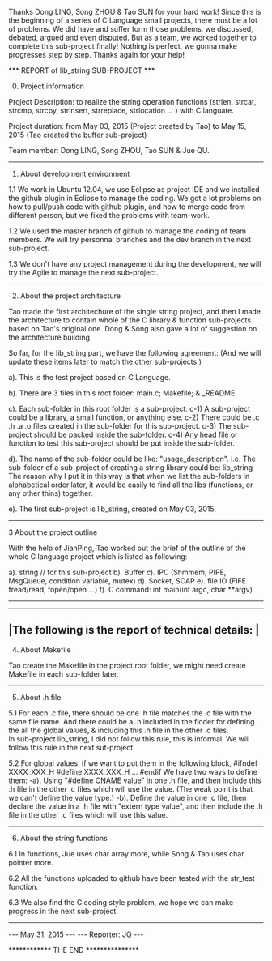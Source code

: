 Thanks Dong LING, Song ZHOU & Tao SUN for your hard work! 
Since this is the beginning of a series of C Language small projects, there must be a lot of problems. We did have and suffer form those problems, we discussed, debated, argued and even disputed. But as a team, we worked together to complete this sub-project finally! 
Nothing is perfect, we gonna make progresses step by step. Thanks again for your help! 


*** REPORT of lib_string SUB-PROJECT ***

0. Project information

Project Description: to realize the string operation functions (strlen, strcat, strcmp, strcpy, strinsert, strreplace, strlocation ... ) with C languate.

Project duration: from May 03, 2015 (Project created by Tao) 
		  to   May 15, 2015 (Tao created the buffer sub-project)

Team member: 	  Dong LING, Song ZHOU, Tao SUN & Jue QU.

 
---------------------------------

1. About development environment

1.1 We work in Ubuntu 12.04, we use Eclipse as project IDE and we installed the github plugin in Eclipse to manage the coding.
We got a lot problems on how to pull/push code with github plugin, and how to merge code from different person, but we fixed the problems with team-work.

1.2 We used the master branch of github to manage the coding of team members. We will try personnal branches and the dev branch in the next sub-project. 

1.3 We don't have any project management during the development, we will try the Agile to manage the next sub-project.


---------------------------------

2. About the project architecture

Tao made the first architechure of the single string project, and then I made the architecture to contain whole of the C library & function sub-projects based on Tao's original one. Dong & Song also gave a lot of suggestion on the architecture building.

So far, for the lib_string part, we have the following agreement:
(And we will update these items later to match the other sub-projects.)

a). This is the test project based on C Language.

b). There are 3 files in this root folder: main.c; Makefile; & _README

c). Each sub-folder in this root folder is a sub-project. 
c-1) A sub-project could be a library, a small function, or anything else. c-2) There could be .c .h .a .o files created in the sub-folder for this sub-project. 
c-3) The sub-project should be packed inside the sub-folder. 
c-4) Any head file or function to test this sub-project should be put inside the sub-folder.

d). The name of the sub-folder could be like: "usage_description". i.e. The sub-folder of a sub-project of creating a string library could be: lib_string The reason why I put it in this way is that when we list the sub-folders in alphabetical order later, it would be easily to find all the libs (functions, or any other thins) together.

e). The first sub-project is lib_string, created on May 03, 2015.


---------------------------------

3 About the project outline

With the help of JianPing, Tao worked out the brief of the outline of the whole C language project which is listed as following:

a). string  // for this sub-project
b). Buffer
c). IPC (Shmmem, PIPE, MsgQueue, condition variable, mutex)
d). Socket, SOAP
e). file IO (FIFE fread/read, fopen/open ...)
f). C command: int main(int argc, char **argv)

---------------------------------

----------------------------------------------------
|The following is the report of technical details: |
----------------------------------------------------


4. About Makefile

Tao create the Makefile in the project root folder, we might need create Makefile in each sub-folder later.


---------------------------------

5. About .h file

5.1 For each .c file, there should be one .h file matches the .c file with the same file name. And there could be a .h included in the floder for defining the all the global values, & including this .h file in the other .c files.  
In sub-project lib_string, I did not follow this rule, this is informal.
We will follow this rule in the next sut-project.

5.2 For global values, if we want to put them in the following block,
#ifndef XXXX_XXX_H
#define XXXX_XXX_H
...
#endif
We have two ways to define them:
-a). Using "#define CNAME value" in one .h file, and then include this .h file in the other .c files which will use the value. (The weak point is that we can't define the value type.)
-b). Define the value in one .c file, then declare the value in a .h file with "extern type value", and then include the .h file in the other .c files which will use this value.

---------------------------------

6. About the string functions

6.1 In functions, Jue uses char array more, while Song & Tao uses char pointer more.

6.2 All the functions uploaded to github have been tested with the str_test function. 

6.3 We also find the C coding style problem, we hope we can make progress in the next sub-project.


---------------------------------

--- May 31, 2015 ---
--- Reporter: JQ ---

************ THE END ***************

 
